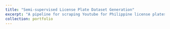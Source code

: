 ```yaml
---
title: "Semi-supervised License Plate Dataset Generation"
excerpt: "A pipeline for scraping Youtube for Philippine license plates and incrementally improving object detection/character recognition models"
collection: portfolio
---
```

